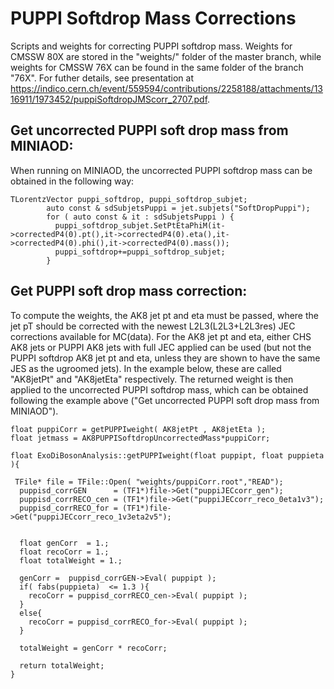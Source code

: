 # PUPPI Softdrop Mass Corrections
Scripts and weights for correcting PUPPI softdrop mass. Weights for CMSSW 80X are stored in the "weights/" folder of the master branch, while weights for CMSSW 76X can be found in the same folder of the branch "76X". For futher details, see presentation at https://indico.cern.ch/event/559594/contributions/2258188/attachments/1316911/1973452/puppiSoftdropJMScorr_2707.pdf.

## Get uncorrected PUPPI soft drop mass from MINIAOD:
When running on MINIAOD, the uncorrected PUPPI softdrop mass can be obtained in the following way:
```
TLorentzVector puppi_softdrop, puppi_softdrop_subjet;
        auto const & sdSubjetsPuppi = jet.subjets("SoftDropPuppi");
        for ( auto const & it : sdSubjetsPuppi ) {
          puppi_softdrop_subjet.SetPtEtaPhiM(it->correctedP4(0).pt(),it->correctedP4(0).eta(),it->correctedP4(0).phi(),it->correctedP4(0).mass());
          puppi_softdrop+=puppi_softdrop_subjet;
        }
```

## Get PUPPI soft drop mass correction:
To compute the weights, the AK8 jet pt and eta must be passed, where the jet pT should be corrected with the newest L2L3(L2L3+L2L3res) JEC corrections available for MC(data). For the AK8 jet pt and eta, either CHS AK8 jets or PUPPI AK8 jets with full JEC applied can be used (but not the PUPPI softdrop AK8 jet pt and eta, unless they are shown to have the same JES as the ugroomed jets). In the example below, these are called "AK8jetPt" and "AK8jetEta" respectively. The returned weight is then applied to the uncorrected PUPPI softdrop mass, which can be obtained following the example above ("Get uncorrected PUPPI soft drop mass from MINIAOD").
```
float puppiCorr = getPUPPIweight( AK8jetPt , AK8jetEta );
float jetmass = AK8PUPPISoftdropUncorrectedMass*puppiCorr;

float ExoDiBosonAnalysis::getPUPPIweight(float puppipt, float puppieta ){

 TFile* file = TFile::Open( "weights/puppiCorr.root","READ");
  puppisd_corrGEN      = (TF1*)file->Get("puppiJECcorr_gen");
  puppisd_corrRECO_cen = (TF1*)file->Get("puppiJECcorr_reco_0eta1v3");
  puppisd_corrRECO_for = (TF1*)file->Get("puppiJECcorr_reco_1v3eta2v5");


  float genCorr  = 1.;
  float recoCorr = 1.;
  float totalWeight = 1.;
        
  genCorr =  puppisd_corrGEN->Eval( puppipt );
  if( fabs(puppieta)  <= 1.3 ){
    recoCorr = puppisd_corrRECO_cen->Eval( puppipt );
  }
  else{
    recoCorr = puppisd_corrRECO_for->Eval( puppipt );
  }
  
  totalWeight = genCorr * recoCorr;

  return totalWeight;
}
```
